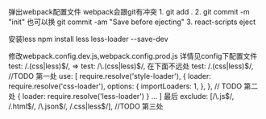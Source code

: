 弹出webpack配置文件
webpack会跟git有冲突
1.
git add .
2.
git commit -m "init"
也可以换
git commit -am "Save before ejecting"
3.
react-scripts eject

安装less
  npm install less less-loader --save-dev

修改webpack.config.dev.js,webpack.config.prod.js
详情见config下配置文件
test: /\.(css|less)$/,  =>  test: /\.(css|less)$/,
在下面不远处
test: /\.(css|less)$/,  //TODO 第一处
use: [
  require.resolve('style-loader'),
  {
    loader: require.resolve('css-loader'),
    options: {
      importLoaders: 1,
    },
  },
  // TODO 第二处 
  {
    loader: require.resolve('less-loader')
  }
  ...
]
最后
exclude: [/\.js$/, /\.html$/, /\.json$/, /\.css|less$/], //TODO 第三处
